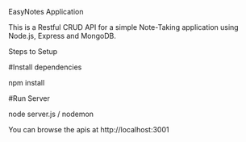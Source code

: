 EasyNotes Application

This is a Restful CRUD API for a simple Note-Taking application using Node.js, Express and MongoDB.

Steps to Setup

#Install dependencies

npm install

#Run Server

node server.js / nodemon 

You can browse the apis at http://localhost:3001
